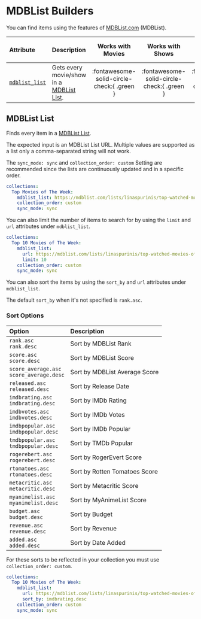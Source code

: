 # MDBList Builders

You can find items using the features of [MDBList.com](https://mdblist.com/) (MDBList).

| Attribute                       | Description                                                               |             Works with Movies              |              Works with Shows              |    Works with Playlists and Custom Sort    |
|:--------------------------------|:--------------------------------------------------------------------------|:------------------------------------------:|:------------------------------------------:|:------------------------------------------:|
| [`mdblist_list`](#mdblist-list) | Gets every movie/show in a [MDBList List](https://mdblist.com/toplists/). | :fontawesome-solid-circle-check:{ .green } | :fontawesome-solid-circle-check:{ .green } | :fontawesome-solid-circle-check:{ .green } |

## MDBList List

Finds every item in a [MDBList List](https://mdblist.com/toplists/).

The expected input is an MDBList List URL. Multiple values are supported as a list only a comma-separated string will not work.

The `sync_mode: sync` and `collection_order: custom` Setting are recommended since the lists are continuously updated and in a specific order.

```yaml
collections:
  Top Movies of The Week:
    mdblist_list: https://mdblist.com/lists/linaspurinis/top-watched-movies-of-the-week
    collection_order: custom
    sync_mode: sync
```
You can also limit the number of items to search for by using the `limit` and `url` attributes under `mdblist_list`.

```yaml
collections:
  Top 10 Movies of The Week:
    mdblist_list: 
      url: https://mdblist.com/lists/linaspurinis/top-watched-movies-of-the-week
      limit: 10
    collection_order: custom
    sync_mode: sync
```
You can also sort the items by using the `sort_by` and `url` attributes under `mdblist_list`.

The default `sort_by` when it's not specified is `rank.asc`.

### Sort Options

| Option                                        | Description                    |
|:----------------------------------------------|:-------------------------------|
| `rank.asc`<br>`rank.desc`                     | Sort by MDBList Rank           |
| `score.asc`<br>`score.desc`                   | Sort by MDBList Score          |
| `score_average.asc`<br>`score_average.desc`   | Sort by MDBList Average Score  |
| `released.asc`<br>`released.desc`             | Sort by Release Date           |
| `imdbrating.asc`<br>`imdbrating.desc`         | Sort by IMDb Rating            |
| `imdbvotes.asc`<br>`imdbvotes.desc`           | Sort by IMDb Votes             |
| `imdbpopular.asc`<br>`imdbpopular.desc`       | Sort by IMDb Popular           |
| `tmdbpopular.asc`<br>`tmdbpopular.desc`       | Sort by TMDb Popular           |
| `rogerebert.asc`<br>`rogerebert.desc`         | Sort by RogerEvert Score       |
| `rtomatoes.asc`<br>`rtomatoes.desc`           | Sort by Rotten Tomatoes Score  |
| `metacritic.asc`<br>`metacritic.desc`         | Sort by Metacritic Score       |
| `myanimelist.asc`<br>`myanimelist.desc`       | Sort by MyAnimeList Score      |
| `budget.asc`<br>`budget.desc`                 | Sort by Budget                 |
| `revenue.asc`<br>`revenue.desc`               | Sort by Revenue                |
| `added.asc`<br>`added.desc`                   | Sort by Date Added             |

For these sorts to be reflected in your collection you must use `collection_order: custom`.

```yaml
collections:
  Top 10 Movies of The Week:
    mdblist_list: 
      url: https://mdblist.com/lists/linaspurinis/top-watched-movies-of-the-week
      sort_by: imdbrating.desc
    collection_order: custom
    sync_mode: sync
```